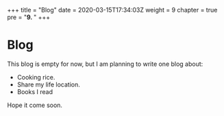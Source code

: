 +++
title = "Blog"
date = 2020-03-15T17:34:03Z
weight = 9
chapter = true
pre = "<b>9. </b>"
+++

# Blog

This blog is empty for now, but I am planning to write one blog about:
- Cooking rice.
- Share my life location.
- Books I read

Hope it come soon. 



